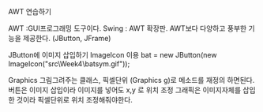 AWT 연습하기

AWT :GUI프로그래밍 도구이다. 
Swing : AWT 확장판. AWT보다 다양하고 풍부한 기능을 제공한다.
        (JButton, JFrame)
        

JButton에 이미지 삽입하기
ImageIcon 이용
    bat = new JButton(new ImageIcon("src\\Week4\\batsym.gif"));

Graphics 그림그려주는 클래스, 픽셀단위 
(Graphics g)로 메소드를 재정의 하면된다.
버튼은 이미지 삽입이라 이미지를 넣어도 x,y 로 위치 조정
그래픽은 이미지자체를 삽입한 것이라 픽셀단위로 위치 조정해줘야한다.


